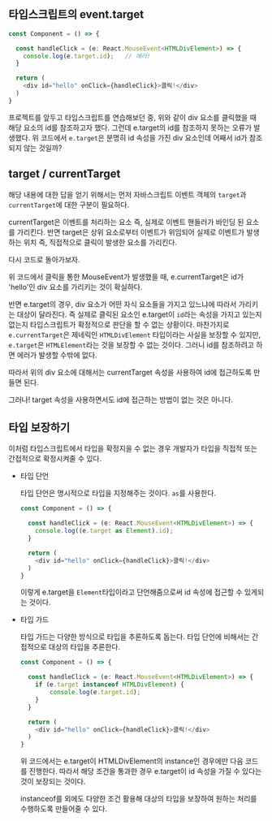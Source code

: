 ## 타입스크립트의 event.target

```typescript
const Component = () => {

  const handleClick = (e: React.MouseEvent<HTMLDivElement>) => {
    console.log(e.target.id);	// 에러!
  }

  return (
    <div id="hello" onClick={handleClick}>클릭!</div>
  )
}
```

프로젝트를 앞두고 타입스크립트를 연습해보던 중, 위와 같이 div 요소를 클릭했을 때 해당 요소의 id를 참조하고자 했다. 그런데 e.target의 id를 참조하지 못하는 오류가 발생했다. 위 코드에서 ```e.target```은 분명히 id 속성을 가진 div 요소인데 어째서 id가 참조되지 않는 것일까?



## target / currentTarget

해당 내용에 대한 답을 얻기 위해서는 먼저 자바스크립트 이벤트 객체의 ```target```과 ```currentTarget```에 대한 구분이 필요하다.

currentTarget은 이벤트를 처리하는 요소 즉, 실제로 이벤트 핸들러가 바인딩 된 요소를 가리킨다. 반면 target은 상위 요소로부터 이벤트가 위임되어 실제로 이벤트가 발생하는 위치 즉, 직접적으로 클릭이 발생한 요소를 가리킨다.

다시 코드로 돌아가보자.

위 코드에서 클릭을 통한 MouseEvent가 발생했을 때, e.currentTarget은 id가 'hello'인 div 요소를 가리키는 것이 확실하다.

반면 e.target의 경우, div 요소가 어떤 자식 요소들을 가지고 있느냐에 따라서 가리키는 대상이 달라진다. 즉 실제로 클릭된 요소인 e.target이 ```id```라는 속성을 가지고 있는지 없는지 타입스크립트가 확정적으로 판단을 할 수 없는 상황이다. 마찬가지로 ```e.currentTarget```은 제네릭인 ```HTMLDivElement``` 타입이라는 사실을 보장할 수 있지만, ```e.target```은 ```HTMLElement```라는 것을 보장할 수 없는 것이다. 그러니 id를 참조하려고 하면 에러가 발생할 수밖에 없다.

따라서 위의 div 요소에 대해서는 currentTarget 속성을 사용하여 id에 접근하도록 만들면 된다.

그러나! target 속성을 사용하면서도 id에 접근하는 방법이 없는 것은 아니다.



## 타입 보장하기

이처럼 타입스크립트에서 타입을 확정지을 수 없는 경우 개발자가 타입을 직접적 또는 간접적으로 확정시켜줄 수 있다.

+ 타입 단언

  타입 단언은 명시적으로 타입을 지정해주는 것이다. ```as```를 사용한다.

  ```typescript
  const Component = () => {
  
    const handleClick = (e: React.MouseEvent<HTMLDivElement>) => {
      console.log((e.target as Element).id);
    }
  
    return (
      <div id="hello" onClick={handleClick}>클릭!</div>
    )
  }
  ```

  이렇게 e.target을 ```Element```타입이라고 단언해줌으로써 id 속성에 접근할 수 있게되는 것이다.

+ 타입 가드

  타입 가드는 다양한 방식으로 타입을 추론하도록 돕는다. 타입 단언에 비해서는 간접적으로 대상의 타입을 추론한다.

  ```typescript
  const Component = () => {
  
    const handleClick = (e: React.MouseEvent<HTMLDivElement>) => {
      if (e.target instanceof HTMLDivElement) {
          console.log(e.target.id);
      }
    }
  
    return (
      <div id="hello" onClick={handleClick}>클릭!</div>
    )
  }
  ```

  위 코드에서는 e.target이 HTMLDivElement의 instance인 경우에만 다음 코드를 진행한다. 따라서 해당 조건을 통과한 경우 e.target이 id 속성을 가질 수 있다는 것이 보장되는 것이다.

  instanceof를 외에도 다양한 조건 활용해 대상의 타입을 보장하여 원하는 처리를 수행하도록 만들어줄 수 있다.

